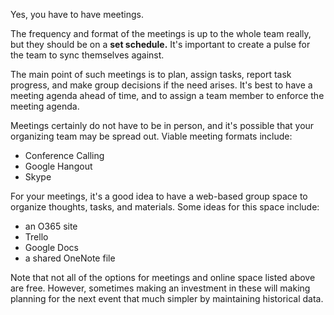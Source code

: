 Yes, you have to have meetings.

The frequency and format of the meetings is up to the whole team really, but they should be on a **set schedule.** It's important to create a pulse for the team to sync themselves against. 

The main point of such meetings is to plan, assign tasks, report task progress, and make group decisions if the need arises. It's best to have a meeting agenda ahead of time, and to assign a team member to enforce the meeting agenda.

Meetings certainly do not have to be in person, and it's possible that your organizing team may be spread out. Viable meeting formats include:
* Conference Calling
* Google Hangout
* Skype

For your meetings, it's a good idea to have a web-based group space to organize thoughts, tasks, and materials. Some ideas for this space include:
* an O365 site
* Trello
* Google Docs
* a shared OneNote file

Note that not all of the options for meetings and online space listed above are free. However, sometimes making an investment in these will making planning for the next event that much simpler by maintaining historical data. 

